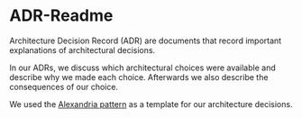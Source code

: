 # ADR-Readme

Architecture Decision Record (ADR) are documents that record important explanations of architectural decisions.

In our ADRs, we discuss which architectural choices were available and describe why we made each choice. Afterwards we also describe the consequences of our choice.

We used the [Alexandria pattern](alexandrian-pattern.md) as a template for our architecture decisions.
